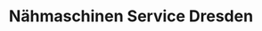 ---
title: "Nähmaschinen Service Dresden"
url: /dresden/naehmaschinen-service-dresden/
shop: Nähzubehör
---